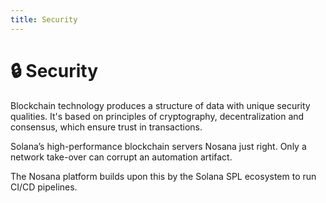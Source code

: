 ```yaml
---
title: Security
---
```


# 🔒 Security

Blockchain technology produces a structure of data with unique security qualities. 
It's based on principles of cryptography, decentralization and consensus, which ensure trust in transactions.

Solana’s high-performance blockchain servers Nosana just right.
Only a network take-over can corrupt an automation artifact.

The Nosana platform builds upon this by the Solana SPL ecosystem to run 
CI/CD pipelines.
